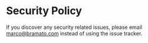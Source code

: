 # Security Policy

If you discover any security related issues, please email marco@bramato.com instead of using the issue tracker.
